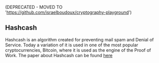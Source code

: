 (DEPRECATED - MOVED TO 'https://github.com/israelboudoux/cryptography-playground')

## Hashcash
Hashcash is an algorithm created for preventing mail spam and Denial of Service. Today a variation of it is used in one of the most popular cryptocurrencies, Bitcoin, 
where it is used as the engine of the Proof of Work.
The paper about Hashcash can be found [here](#http://www.hashcash.org/papers/hashcash.pdf)

## 


